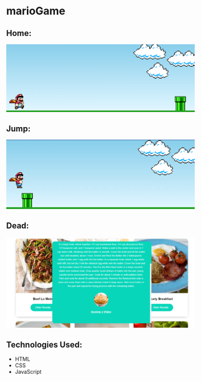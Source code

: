 # marioGame

## Home:
![home page](https://github.com/ViniciusV4/marioGame/blob/main/img/start.png)

## Jump:
![Jump](https://github.com/ViniciusV4/marioGame/blob/main/img/pump.png)

##  Dead:
![Dead](https://github.com/ViniciusV4/PlataformaDeReceitas/blob/main/img/passoApasso.png)

## Technologies Used:

* HTML
* CSS
* JavaScript
